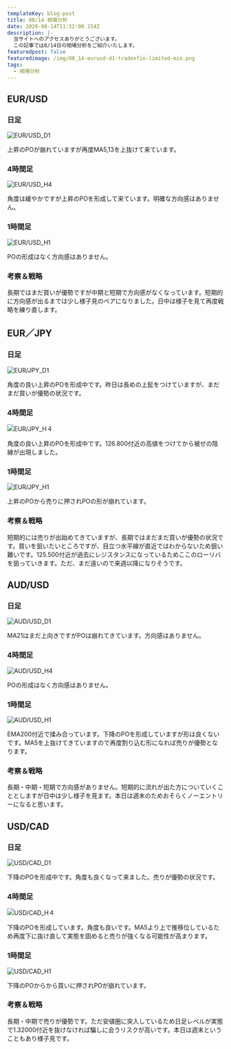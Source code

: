 ```yaml
---
templateKey: blog-post
title: 08/14 相場分析
date: 2020-08-14T11:52:00.154Z
description: |-
  当サイトへのアクセスありがとうございます。
  この記事では8/14日の相場分析をご紹介いたします。
featuredpost: false
featuredimage: /img/08_14-eurusd-d1-tradexfin-limited-min.png
tags:
  - 相場分析
---
```

## EUR/USD

### 日足

![EUR/USD_D1](/img/08_14-eurusd-d1-tradexfin-limited-min.png)

上昇のPOが崩れていますが再度MA5,13を上抜けて来ています。

### 4時間足

![EUR/USD_H4](/img/08_14-usdcad-h4-tradexfin-limited-min.png)

角度は緩やかですが上昇のPOを形成して来ています。明確な方向感はありません。

### 1時間足

![EUR/USD_H1](/img/08_14-eurusd-h1-tradexfin-limited-min.png)

POの形成はなく方向感はありません。

### 考察＆戦略

長期ではまだ買いが優勢ですが中期と短期で方向感がなくなっています。短期的に方向感が出るまでは少し様子見のペアになりました。日中は様子を見て再度戦略を練り直します。



## EUR／JPY

### 日足

![EUR/JPY_D1](/img/08_14-eurjpy-d1-tradexfin-limited-min.png)

角度の良い上昇のPOを形成中です。昨日は長めの上髭をつけていますが、まだまだ買いが優勢の状況です。

### 4時間足

![EUR/JPY_H４](/img/08_14-eurjpy-h4-tradexfin-limited-min.png)

角度の良い上昇のPOを形成中です。126.800付近の高値をつけてから被せの陰線が出現しました。

### 1時間足

![EUR/JPY_H1](/img/08_14-eurjpy-h1-tradexfin-limited-min.png)

上昇のPOから売りに押されPOの形が崩れています。

### 考察＆戦略

短期的には売りが出始めてきていますが、長期ではまだまだ買いが優勢の状況です。買いを狙いたいところですが、目立つ水平線が直近ではわからないため狙い難いです。125.500付近が過去にレジスタンスになっているためここのローリバを狙っていきます。ただ、まだ遠いので来週以降になりそうです。

## AUD/USD

### 日足

![AUD/USD_D1](/img/08_14-audusd-d1-tradexfin-limited-min.png)

MA21はまだ上向きですがPOは崩れてきています。方向感はありません。

### 4時間足

![AUD/USD_H4](/img/08_14-audusd-h4-tradexfin-limited-min.png)

POの形成はなく方向感はありません。

### 1時間足

![AUD/USD_H1](/img/08_14-audusd-h1-tradexfin-limited-min.png)

EMA200付近で揉み合っています。下降のPOを形成していますが形は良くないです。MA5を上抜けてきていますので再度割り込む形になれば売りが優勢となります。

### 考察＆戦略

長期・中期・短期で方向感がありません。短期的に流れが出た方についていくこととしますが日中は少し様子を見ます。本日は週末のためおそらくノーエントリーになると思います。

## USD/CAD

### 日足

![USD/CAD_D1](/img/08_14-usdcad-d1-tradexfin-limited-min.png)

下降のPOを形成中です。角度も良くなって来ました。売りが優勢の状況です。

### 4時間足

![USD/CAD_H４](/img/08_14-usdcad-h4-tradexfin-limited-min.png)

下降のPOを形成しています。角度も良いです。MA5より上で推移位しているため再度下に抜け直して実態を固めると売りが強くなる可能性が高まります。

### 1時間足

![USD/CAD_H1](/img/08_14-usdcad-h1-tradexfin-limited-min.png)

下降のPOからから買いに押されPOが崩れています。

### 考察＆戦略

長期・中期で売りが優勢です。ただ安値圏に突入しているため日足レベルが実態で1.32000付近を抜けなければ騙しに会うリスクが高いです。本日は週末ということもあり様子見です。